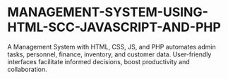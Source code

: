 # MANAGEMENT-SYSTEM-USING-HTML-SCC-JAVASCRIPT-AND-PHP
A Management System with HTML, CSS, JS, and PHP automates admin tasks, personnel, finance, inventory, and customer data. User-friendly interfaces facilitate informed decisions, boost productivity and collaboration.
